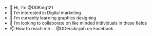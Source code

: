 - 👋 Hi, I’m @DDKing121
- 👀 I’m interested in Digital marketing 
- 🌱 I’m currently learning graphics designing 
- 💞️ I’m looking to collaborate on like minded individuals in these fields
- 📫 How to reach me ... @DDericknjiah on Facebook 

<!---
DDKing121/DDKing121 is a ✨ special ✨ repository because its `README.md` (this file) appears on your GitHub profile.
You can click the Preview link to take a look at your changes.
--->
